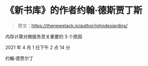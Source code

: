 # 《新书库》的作者约翰·德斯贾丁斯

> 原文：<https://thenewstack.io/author/johndesjardins/>

内存计算对微服务至关重要的 3 个原因

2021 年 4 月 1 日下午 2 点 14 分

约翰·德贾尔丁